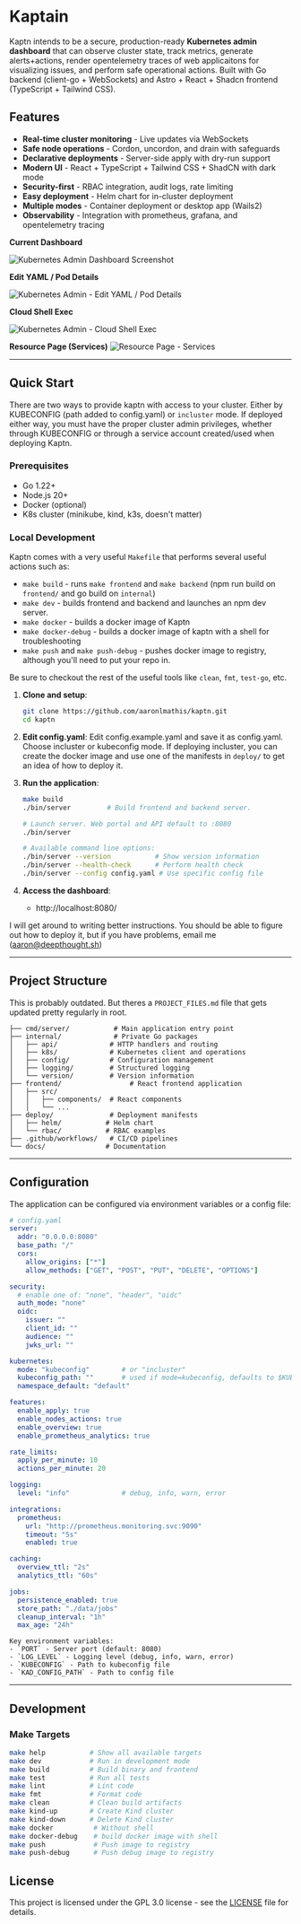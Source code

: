 # Kaptain

Kaptn intends to be a secure, production-ready **Kubernetes admin dashboard** that can observe cluster state, track metrics, generate alerts+actions, render opentelemetry traces of web applicaitons for visualizing issues, and perform safe operational actions. Built with Go backend (client-go + WebSockets) and Astro + React + Shadcn frontend (TypeScript + Tailwind CSS).

## Features

- **Real-time cluster monitoring** - Live updates via WebSockets
- **Safe node operations** - Cordon, uncordon, and drain with safeguards
- **Declarative deployments** - Server-side apply with dry-run support
- **Modern UI** - React + TypeScript + Tailwind CSS + ShadCN with dark mode
- **Security-first** - RBAC integration, audit logs, rate limiting
- **Easy deployment** - Helm chart for in-cluster deployment
- **Multiple modes** - Container deployment or desktop app (Wails2)
- **Observability** - Integration with prometheus, grafana, and opentelemetry tracing

**Current Dashboard**

![Kubernetes Admin Dashboard Screenshot](images/kaptn_demo_1024.gif)

**Edit YAML / Pod Details**

![Kubernetes Admin - Edit YAML / Pod Details](images/kaptn_edit_yaml.png)

**Cloud Shell Exec**

![Kubernetes Admin - Cloud Shell Exec](images/Kaptain_Shell_Exec.png)

**Resource Page (Services)**
![Resource Page - Services](images/kaptn-dash-services.png)

---

## Quick Start

There are two ways to provide kaptn with access to your cluster. Either by KUBECONFIG (path added to config.yaml) or `incluster` mode. If deployed either way, you must have the proper cluster admin privileges, whether through KUBECONFIG or through a service account created/used when deploying Kaptn.

### Prerequisites

- Go 1.22+
- Node.js 20+
- Docker (optional)
- K8s cluster (minikube, kind, k3s, doesn't matter)

### Local Development
Kaptn comes with a very useful `Makefile` that performs several useful actions such as:
- `make build` - runs `make frontend` and `make backend` (npm run build on `frontend/` and go build on `internal`)
- `make dev` - builds frontend and backend and launches an npm dev server.
- `make docker` - builds a docker image of Kaptn
- `make docker-debug` - builds a docker image of kaptn with a shell for troubleshooting
- `make push` and `make push-debug` - pushes docker image to registry, although you'll need to put your repo in.

Be sure to checkout the rest of the useful tools like `clean`, `fmt`, `test-go`, etc.

1. **Clone and setup**:
   ```bash
   git clone https://github.com/aaronlmathis/kaptn.git
   cd kaptn
   ```

2. **Edit config.yaml**:
  Edit config.example.yaml and save it as config.yaml. Choose incluster or kubeconfig mode. If deploying incluster, you can create the docker image and use one of the manifests in `deploy/` to get an idea of how to deploy it.

3. **Run the application**:
   ```bash
   make build
   ./bin/server         # Build frontend and backend server.
   
   # Launch server. Web portal and API default to :8080
   ./bin/server
   
   # Available command line options:
   ./bin/server --version           # Show version information
   ./bin/server --health-check      # Perform health check
   ./bin/server --config config.yaml # Use specific config file
   ```

4. **Access the dashboard**:
   - http://localhost:8080/


I will get around to writing better instructions. You should be able to figure out how to deploy it, but if you have problems, email me (aaron@deepthought.sh)

---

## Project Structure
This is probably outdated. But theres a `PROJECT_FILES.md` file that gets updated pretty regularly in root.

```
├── cmd/server/           # Main application entry point
├── internal/             # Private Go packages
│   ├── api/             # HTTP handlers and routing
│   ├── k8s/             # Kubernetes client and operations
│   ├── config/          # Configuration management
│   ├── logging/         # Structured logging
│   └── version/         # Version information
├── frontend/                 # React frontend application
│   ├── src/
│   │   ├── components/  # React components
│   │   └── ...
├── deploy/              # Deployment manifests
│   ├── helm/           # Helm chart
│   └── rbac/           # RBAC examples
├── .github/workflows/   # CI/CD pipelines
└── docs/               # Documentation
```

---

## Configuration

The application can be configured via environment variables or a config file:

```yaml
# config.yaml
server:
  addr: "0.0.0.0:8080"
  base_path: "/"
  cors:
    allow_origins: ["*"]
    allow_methods: ["GET", "POST", "PUT", "DELETE", "OPTIONS"]

security:
  # enable one of: "none", "header", "oidc"
  auth_mode: "none"
  oidc:
    issuer: ""
    client_id: ""
    audience: ""
    jwks_url: ""

kubernetes:
  mode: "kubeconfig"        # or "incluster"
  kubeconfig_path: ""       # used if mode=kubeconfig, defaults to $KUBECONFIG
  namespace_default: "default"

features:
  enable_apply: true
  enable_nodes_actions: true
  enable_overview: true
  enable_prometheus_analytics: true

rate_limits:
  apply_per_minute: 10
  actions_per_minute: 20

logging:
  level: "info"             # debug, info, warn, error

integrations:
  prometheus:
    url: "http://prometheus.monitoring.svc:9090"
    timeout: "5s"
    enabled: true

caching:
  overview_ttl: "2s"
  analytics_ttl: "60s"

jobs:
  persistence_enabled: true
  store_path: "./data/jobs"
  cleanup_interval: "1h"
  max_age: "24h"
```
```
Key environment variables:
- `PORT` - Server port (default: 8080)
- `LOG_LEVEL` - Logging level (debug, info, warn, error)
- `KUBECONFIG` - Path to kubeconfig file
- `KAD_CONFIG_PATH` - Path to config file
```

---

## Development

### Make Targets

```bash
make help           # Show all available targets
make dev            # Run in development mode
make build          # Build binary and frontend
make test           # Run all tests
make lint           # Lint code
make fmt            # Format code
make clean          # Clean build artifacts
make kind-up        # Create Kind cluster
make kind-down      # Delete Kind cluster
make docker          # Without shell
make docker-debug    # build docker image with shell
make push            # Push image to registry
make push-debug      # Push debug image to registry
```

## License

This project is licensed under the GPL 3.0 license - see the [LICENSE](LICENSE) file for details.
